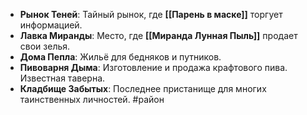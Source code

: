 - **Рынок Теней**: Тайный рынок, где **[[Парень в маске]]** торгует информацией.
- **Лавка Миранды**: Место, где **[[Миранда Лунная Пыль]]** продает свои зелья.
- **Дома Пепла**: Жильё для бедняков и путников.
- **Пивоварня Дыма**: Изготовление и продажа крафтового пива. Известная таверна.
- **Кладбище Забытых**: Последнее пристанище для многих таинственных личностей.
#район 